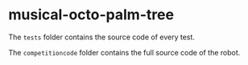 # musical-octo-palm-tree

The `tests` folder contains the source code of every test.

The `competitioncode` folder contains the full source code of the robot.
